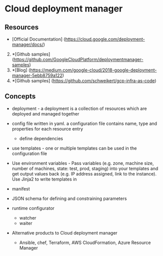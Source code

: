 # Cloud deployment manager

## Resources
- [Official Documentation] (https://cloud.google.com/deployment-manager/docs/)
2. *[Github samples] (https://github.com/GoogleCloudPlatform/deploymentmanager-samples)
3. *[Blog] (https://medium.com/google-cloud/2018-google-deployment-manager-5ebb8759a122)
4. *[Github samples] (https://github.com/schweikert/gcp-infra-as-code)


## Concepts
- deployment - a deployment is a collection of resources which are deployed and managed together
- config file written in yaml. a configuration file contains name, type and properties for each resource entry
  - define dependencies
- use templates - one or multiple templates can be used in the configuration file
- Use environment variables - Pass variables (e.g. zone, machine size, number of machines, state: test, prod, staging) into your templates and get output values back (e.g. IP address assigned, link to the instance). Use Jinja2 to write templates in 
- manifest
- JSON schema for defining and constraining parameters
- runtime configurator
  - watcher
  - waiter
  
- Alternative products to Cloud deployment manager
  - Ansible, chef, Terraform, AWS CloudFormation, Azure Resource Manager
